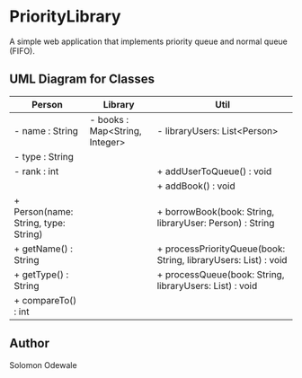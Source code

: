 
# PriorityLibrary
A simple web application that implements priority queue and normal queue (FIFO).


## UML Diagram for Classes


| Person                 | Library                        |  Util                                                  |   
| ---------------------  |------------------------------- | ------------------------------------------------------ |
| - name : String         | - books : Map<String, Integer>  |  - libraryUsers: List\<Person>                         |
| - type : String         |                                |                                                        |
| - rank : int            |                                |  + addUserToQueue() : void                              |
|                         |                  |  + addBook() : void                                     |       
| + Person(name: String, type: String) |                  |  + borrowBook(book: String, libraryUser: Person) : String                                |       
| + getName() : String    |                                |  + processPriorityQueue(book: String, libraryUsers: List<Person>) : void |                               
| + getType() : String    |                                |   + processQueue(book: String, libraryUsers: List<Person>) : void  |   
| + compareTo() : int     |                                |         |   


## Author
Solomon Odewale